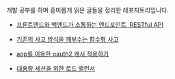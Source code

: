 개발 공부를 하며 흥미롭게 읽은 글들을 정리한 레포지토리입니다.

- [프론트엔드와 백엔드가 소통하는 엔드포인트, RESTful API](https://evan-moon.github.io/2020/04/07/about-restful-api/ "RESTful API")

- [기존의 사고 방식을 깨부수는 함수형 사고](https://evan-moon.github.io/2019/12/15/about-functional-thinking/ "Functional Thinking")

- [aop를 이용한 oauth2 캐시 적용하기](https://woowabros.github.io/experience/2019/03/05/aop-oauth2-redis.html "AOP Oauth2 Cache")

- [대용량 세션을 위한 로드 밸런서](https://d2.naver.com/helloworld/605418 "Load Balancer for Large Session")
